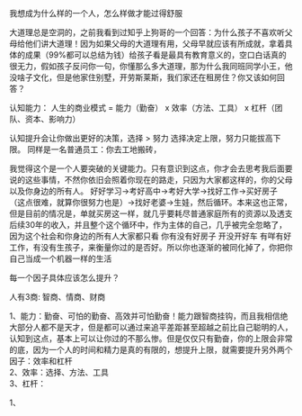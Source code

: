 我想成为什么样的一个人，怎么样做才能过得舒服

大道理总是空洞的，之前我看到过知乎上狗哥的一个回答：为什么孩子不喜欢听父母给他们讲大道理！因为如果父母的大道理有用，父母早就应该有所成就，拿着具体的成果（99%都可以总结为钱）给孩子看是最具有教育意义的，空口白话真的很无力，假如孩子反问你一句，你懂那么多大道理，那为什么我同班同学小王，他没啥子文化，但是他家住别墅，开劳斯莱斯，我们家还在租房住？你又该如何回答？  


认知能力： 
人生的商业模式 = 能力（勤奋） x 效率（方法、工具） x 杠杆（团队、资本、影响力）



认知提升会让你做出更好的决策，选择 > 努力 选择决定上限，努力只能拔高下限。
同样是一名普通员工：你去工地搬砖，

我觉得这个是一个人要突破的关键能力。只有意识到这点，你才会去思考我后面要说的这些事情，不然你依旧会照着你现在的路走，只因为大家都这样的，你的父母以及你身边的所有人。 好好学习->考好高中->考好大学->找好工作->买好房子（这点很难，就算你很努力也是）->找好老婆->生娃，然后循环。本来这也正常，但是目前的情况是，单就买房这一样，就几乎要耗尽普通家庭所有的资源以及透支后续30年的收入，并且整个这个循环中，作为主体的自己，几乎被完全忽略了，因为这个社会和你身边的所有人大家都只看 你有没有好房子 开没开好车 有咩有好工作，有没有生孩子，来衡量你过的是否好。所以你也逐渐的被同化掉了，你把你自己当成一个机器一样的生活







每一个因子具体应该怎么提升？

人有3商: 智商、情商、财商

1、能力：勤奋、可怕的勤奋、高效并可怕勤奋！能力跟智商挂钩，而且我相信绝大部分人都不是天才，但是都可以通过来追平差距甚至超越之前比自己聪明的人，认知到这点，基本上可以让你过的不那么惨。但是仅仅只有勤奋，你的上限会非常的底，因为一个人的时间和精力是真的有限的，想提升上限，就需要提升另外两个因子：效率和杠杆  
2、效率：选择、方法、工具  
3、杠杆：




1、 
